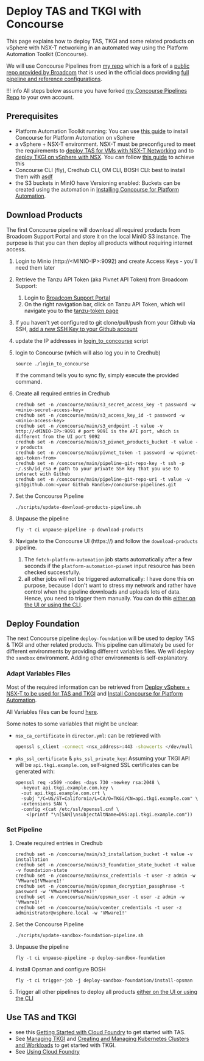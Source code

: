# Deploy TAS and TKGI with Concourse

This page explains how to deploy TAS, TKGI and some related products on vSphere with NSX-T networking in an automated way using the Platform Automation Toolkit (Concourse).

We will use Concourse Pipelines from [my repo](https://github.com/Knappek/concourse-pipelines) which is a fork of a [public repo provided by Broadcom](https://github.com/pivotal/docs-platform-automation-reference-pipeline-config) that is used in the official docs providing [full pipeline and reference configurations](https://docs.vmware.com/en/Platform-Automation-Toolkit-for-VMware-Tanzu/5.2/vmware-automation-toolkit/GUID-docs-pipelines-resources.html#full-pipeline-and-reference-configurations).

!!! info
    All steps below assume you have forked [my Concourse Pipelines Repo](https://github.com/Knappek/concourse-pipelines) to your own account.

## Prerequisites

- Platform Automation Toolkit running: You can use [this guide](./install-concourse-for-platform-automation.md) to install Concourse for Platform Automation on vSphere
- a vSphere + NSX-T environment. NSX-T must be preconfigured to meet the requirements to [deploy TAS for VMs with NSX-T Networking](https://docs.vmware.com/en/VMware-Tanzu-Application-Service/5.0/tas-for-vms/vsphere-nsx-t.html) and to [deploy TKGI on vSphere with NSX](https://docs.vmware.com/en/VMware-Tanzu-Kubernetes-Grid-Integrated-Edition/1.20/tkgi/GUID-vsphere-nsxt-index-install.html). You can follow [this guide](./deploy-vsphere-with-nsxt-for-tas-tkgi.md) to achieve this
- Concourse CLI (fly), Credhub CLI, OM CLI, BOSH CLI: best to install them with [asdf](https://github.com/vmware-tanzu/tanzu-plug-in-for-asdf)
- the S3 buckets in MinIO have Versioning enabled: Buckets can be created using the automation in [Installing Concourse for Platform Automation](./install-concourse-for-platform-automation.md).

## Download Products

The first Concourse pipeline will download all required products from Broadcom Support Portal and store it on the local MinIO S3 instance.
The purpose is that you can then deploy all products without requiring internet access.

1. Login to Minio (http://<MINIO-IP\>:9092) and create Access Keys - you'll need them later

1. Retrieve the Tanzu API Token (aka Pivnet API Token) from Broadcom Support:
      1. Login to [Broadcom Support Portal](https://support.broadcom.com/)
      1. On the right navigation bar, click on Tanzu API Token, which will navigate you to the [tanzu-token page](https://support.broadcom.com/group/ecx/tanzu-token)

1. If you haven't yet configured to git clone/pull/push from your Github via SSH, [add a new SSH Key to your Github account](https://docs.github.com/en/authentication/connecting-to-github-with-ssh/adding-a-new-ssh-key-to-your-github-account)
1. update the IP addresses in [login_to_concourse](https://github.com/Knappek/concourse-pipelines/blob/main/login_to_concourse) script
1. login to Concourse (which will also log you in to Credhub)

    ```shell
    source ./login_to_concourse
    ```

    If the command tells you to sync fly, simply execute the provided command.

1. Create all required entries in Credhub

    ```shell
    credhub set -n /concourse/main/s3_secret_access_key -t password -w <minio-secret-access-key>
    credhub set -n /concourse/main/s3_access_key_id -t password -w  <minio-access-key>
    credhub set -n /concourse/main/s3_endpoint -t value -v http://<MINIO-IP>:9091 # port 9091 is the API port, which is different from the UI port 9092
    credhub set -n /concourse/main/s3_pivnet_products_bucket -t value -v products
    credhub set -n /concourse/main/pivnet_token -t password -w <pivnet-api-token-from>
    credhub set -n /concourse/main/pipeline-git-repo-key -t ssh -p ~/.ssh/id_rsa # path to your private SSH key that you use to interact with Github
    credhub set -n /concourse/main/pipeline-git-repo-uri -t value -v git@github.com:<your Github Handle>/concourse-pipelines.git
    ```

1. Set the Concourse Pipeline

    ```shell
    ./scripts/update-download-products-pipeline.sh
    ```

1. Unpause the pipeline

    ```shell
    fly -t ci unpause-pipeline -p download-products
    ```

1. Navigate to the Concourse UI (https://<CONCOURSE-IP>) and follow the `download-products` pipeline. 
      1. The `fetch-platform-automation` job starts automatically after a few seconds if the `platform-automation-pivnet` input resource has been checked successfully.
      1. all other jobs will not be triggered automatically: I have done this on purpose, because I don't want to stress my network and rather have control when the pipeline downloads and uploads lots of data. Hence, you need to trigger them manually. You can do this [either on the UI or using the CLI](https://concourse-ci.org/jobs.html#fly-trigger-job).

## Deploy Foundation

The next Concourse pipeline `deploy-foundation` will be used to deploy TAS & TKGI and other related products. This pipeline can ultimately be used for different environments
by providing different variables files. We will deploy the `sandbox` environment. Adding other environments is self-explanatory.

### Adapt Variables Files

Most of the required information can be retrieved from [Deploy vSphere + NSX-T to be used for TAS and TKGI](./deploy-vsphere-with-nsxt-for-tas-tkgi.md) and [Install Concourse for Platform Automation](./install-concourse-for-platform-automation.md).

All Variables files can be found [here](https://github.com/Knappek/concourse-pipelines/tree/main/foundations/sandbox/vars). 

Some notes to some variables that might be unclear:

* `nsx_ca_certificate` in `director.yml`: can be retrieved with 

    ```sh
    openssl s_client -connect <nsx_address>:443 -showcerts </dev/null
    ```

* `pks_ssl_certificate` & `pks_ssl_private_key`: Assuming your TKGI API will be `api.tkgi.example.com`, self-signed SSL certificates can be generated with:

    ```shell
    openssl req -x509 -nodes -days 730 -newkey rsa:2048 \
      -keyout api.tkgi.example.com.key \
      -out api.tkgi.example.com.crt \
      -subj "/C=US/ST=California/L=CA/O=TKGi/CN=api.tkgi.example.com" \
      -extensions SAN \
      -config <(cat /etc/ssl/openssl.cnf \
        <(printf "\n[SAN]\nsubjectAltName=DNS:api.tkgi.example.com"))
    ```

### Set Pipeline

1. Create required entries in Credhub

    ```shell
    credhub set -n /concourse/main/s3_installation_bucket -t value -v installation
    credhub set -n /concourse/main/s3_foundation_state_bucket -t value -v foundation-state
    credhub set -n /concourse/main/nsx_credentials -t user -z admin -w 'VMware1!VMware1!'
    credhub set -n /concourse/main/opsman_decryption_passphrase -t password -w 'VMware1!VMware1!'
    credhub set -n /concourse/main/opsman_user -t user -z admin -w 'VMware1!'
    credhub set -n /concourse/main/vcenter_credentials -t user -z administrator@vsphere.local -w 'VMware1!'
    ```

1. Set the Concourse Pipeline

    ```shell
    ./scripts/update-sandbox-foundation-pipeline.sh
    ```

1. Unpause the pipeline

    ```shell
    fly -t ci unpause-pipeline -p deploy-sandbox-foundation
    ```

1. Install Opsman and configure BOSH

    ```shell
    fly -t ci trigger-job -j deploy-sandbox-foundation/install-opsman
    ```

1. Trigger all other pipelines to deploy all products [either on the UI or using the CLI](https://concourse-ci.org/jobs.html#fly-trigger-job)

## Use TAS and TKGI

- see this [Getting Started with Cloud Foundry](https://www.cloudfoundry.org/get-started/) to get started with TAS.
- See [Managing TKGI](https://docs.vmware.com/en/VMware-Tanzu-Kubernetes-Grid-Integrated-Edition/1.20/tkgi/GUID-managing.html) and [Creating and Managing Kubernetes Clusters and Workloads](https://docs.vmware.com/en/VMware-Tanzu-Kubernetes-Grid-Integrated-Edition/1.20/tkgi/GUID-managing-clusters.html) to get started with TKGI.
- See [Using Cloud Foundry](./../cf/using-cf.md)
